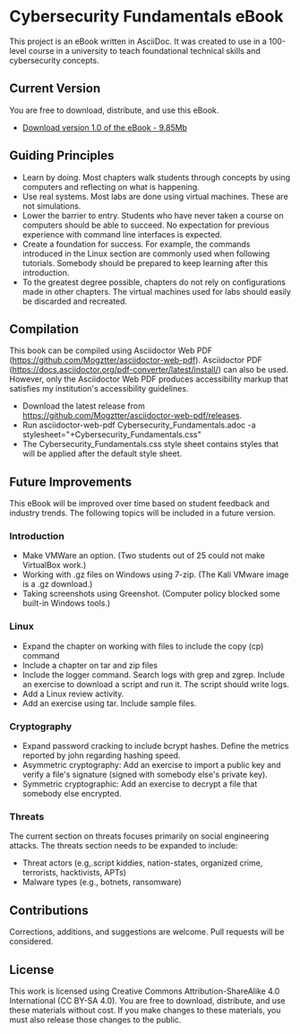 # Cybersecurity Fundamentals eBook

This project is an eBook written in AsciiDoc. It was created to use in a 100-level course in a university to teach foundational technical skills and cybersecurity concepts. 

## Current Version

You are free to download, distribute, and use this eBook.

* [Download version 1.0 of the eBook - 9.85Mb](https://github.com/jimmarq/cyfunbook/releases/download/v1.0/Cybersecurity_Fundamentals-1.0.pdf)

## Guiding Principles

* Learn by doing. Most chapters walk students through concepts by using computers and reflecting on what is happening.
* Use real systems. Most labs are done using virtual machines. These are not simulations.
* Lower the barrier to entry. Students who have never taken a course on computers should be able to succeed. No expectation for previous experience with command line interfaces is expected.
* Create a foundation for success. For example, the commands introduced in the Linux section are commonly used when following tutorials. Somebody should be prepared to keep learning after this introduction.
* To the greatest degree possible, chapters do not rely on configurations made in other chapters. The virtual machines used for labs should easily be discarded and recreated.

## Compilation

This book can be compiled using Asciidoctor Web PDF (https://github.com/Mogztter/asciidoctor-web-pdf). Asciidoctor PDF (https://docs.asciidoctor.org/pdf-converter/latest/install/) can also be used. However, only the Asciidoctor Web PDF produces accessibility markup that satisfies my institution's accessibility guidelines.

* Download the latest release from https://github.com/Mogztter/asciidoctor-web-pdf/releases.
* Run asciidoctor-web-pdf Cybersecurity_Fundamentals.adoc -a stylesheet="+Cybersecurity_Fundamentals.css"
* The Cybersecurity_Fundamentals.css style sheet contains styles that will be applied after the default style sheet.

## Future Improvements

This eBook will be improved over time based on student feedback and industry trends. The following topics will be included in a future version.

### Introduction

* Make VMWare an option. (Two students out of 25 could not make VirtualBox work.)
* Working with .gz files on Windows using 7-zip. (The Kali VMware image is a .gz download.)
* Taking screenshots using Greenshot. (Computer policy blocked some built-in Windows tools.)

### Linux

* Expand the chapter on working with files to include the copy (cp) command
* Include a chapter on tar and zip files
* Include the logger command. Search logs with grep and zgrep. Include an exercise to download a script and run it. The script should write logs.
* Add a Linux review activity.
* Add an exercise using tar. Include sample files.

### Cryptography

* Expand password cracking to include bcrypt hashes. Define the metrics reported by john regarding hashing speed.
* Asymmetric cryptography: Add an exercise to import a public key and verify a file's signature (signed with somebody else's private key).
* Symmetric cryptographic: Add an exercise to decrypt a file that somebody else encrypted.

### Threats

The current section on threats focuses primarily on social engineering attacks. The threats section needs to be expanded to include:

* Threat actors (e.g,.script kiddies, nation-states, organized crime, terrorists, hacktivists, APTs)
* Malware types (e.g., botnets, ransomware)

## Contributions

Corrections, additions, and suggestions are welcome. Pull requests will be considered. 

## License

This work is licensed using Creative Commons Attribution-ShareAlike 4.0 International (CC BY-SA 4.0). You are free to download, distribute, and use these materials without cost. If you make changes to these materials, you must also release those changes to the public.
